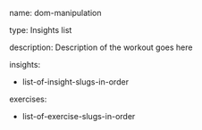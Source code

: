name: dom-manipulation

type: Insights list

description: Description of the workout goes here

insights:
  - list-of-insight-slugs-in-order

exercises:
  - list-of-exercise-slugs-in-order